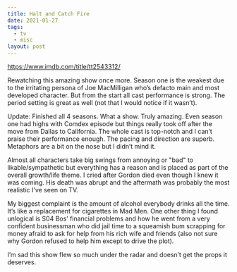 ```yaml
---
title: Halt and Catch Fire
date: 2021-01-27
tags:
  - tv
  - misc
layout: post
---
```


https://www.imdb.com/title/tt2543312/

Rewatching this amazing show once more. Season one is the weakest due to the irritating persona of Joe MacMilligan who’s defacto main and most developed character. But from the start all cast performance is strong. The period setting is great as well (not that I would notice if it wasn’t).

Update: Finished all 4 seasons. What a show. Truly amazing. Even season one had highs with Comdex episode but things really took off after the move from Dallas to California. The whole cast is top-notch and I can’t praise their performance enough. The pacing and direction are superb. Metaphors are a bit on the nose but I didn’t mind it.

Almost all characters take big swings from annoying or "bad" to likable/sympathetic but everything has a reason and is placed as part of the overall growth/life theme. I cried after Gordon died even though I knew it was coming. His death was abrupt and the aftermath was probably the most realistic I’ve seen on TV.

My biggest complaint is the amount of alcohol everybody drinks all the time. It’s like a replacement for cigarettes in Mad Men. One other thing I found unlogical is S04 Bos’ financial problems and how he went from a very confident businessman who did jail time to a squeamish bum scrapping for money afraid to ask for help from his rich wife and friends (also not sure why Gordon refused to help him except to drive the plot).

I’m sad this show flew so much under the radar and doesn’t get the props it deserves.
